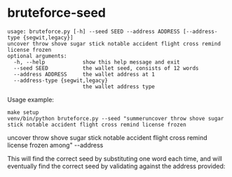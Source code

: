 # bruteforce-seed

    usage: bruteforce.py [-h] --seed SEED --address ADDRESS [--address-type {segwit,legacy}]
    uncover throw shove sugar stick notable accident flight cross remind license frozen
    optional arguments:
      -h, --help            show this help message and exit
      --seed SEED           the wallet seed, consists of 12 words
      --address ADDRESS     the wallet address at 1
      --address-type {segwit,legacy}
                            the wallet address type

Usage example:

    make setup
    venv/bin/python bruteforce.py --seed "summeruncover throw shove sugar stick notable accident flight cross remind license frozen

uncover throw shove sugar stick notable accident flight cross remind license frozen
among" --address 



This will find the correct seed by substituting one word each time, and will eventually find the correct seed by validating against the address provided:


